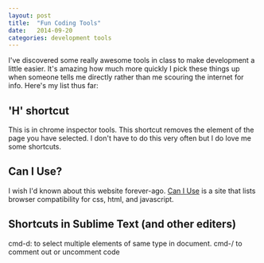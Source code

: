 ```yaml
---
layout: post
title:  "Fun Coding Tools"
date:   2014-09-20 
categories: development tools
---
```

I've discovered some really awesome tools in class to make development a little easier. It's amazing how much more quickly I pick these things up when someone tells me directly rather than me scouring the internet for info. Here's my list thus far:
<h2 class="learn-title">'H' shortcut</h2>
<div class="learn-list">This is in chrome inspector tools. This shortcut removes the element of the page you have selected. I don't have to do this very often but I do love me some shortcuts.
</div>
<h2 class="learn-title">Can I Use?</h2>
<div class="learn-list">I wish I'd known about this website forever-ago. <a href="http://caniuse.com/" target="_blank">Can I Use</a> is a site that lists browser compatibility for css, html, and javascript.
</div>
<h2 class="learn-title">Shortcuts in Sublime Text (and other editers)</h2>
<div class="learn-list">cmd-d: to select multiple elements of same type in document. cmd-/ to comment out or uncomment code
</div>





